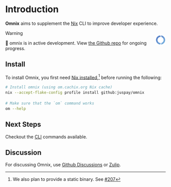 # Introduction

**Omnix** aims to supplement the [Nix](https://nixos.asia/en/nix) CLI to improve developer experience.

<p style="text-align: center; float: right">
<img src="favicon.svg" alt="Omnix Logo" width="32px" />
</p>

> [!WARNING] 
> 🚧 omnix is in active development. View [the Github repo](https://github.com/juspay/omnix) for ongoing progress.


## Install

To install Omnix, you first need [Nix installed](https://nixos.asia/en/install),[^static] before running the following:

```sh
# Install omnix (using om.cachix.org Nix cache)
nix --accept-flake-config profile install github:juspay/omnix

# Make sure that the `om` command works
om --help
```

## Next Steps

Checkout the [CLI](om/index.md) commands available.

## Discussion

For discussing Omnix, use [Github Discussions](https://github.com/juspay/omnix/discussions) or [Zulip](https://nixos.zulipchat.com/#narrow/stream/415454-omnix).

[^static]: We also plan to provide a static binary. See [#207](https://github.com/juspay/omnix/issues/207)